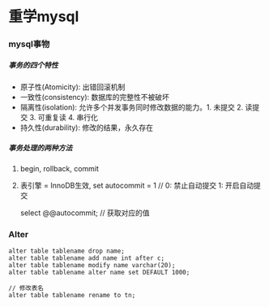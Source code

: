 # 重学mysql

### mysql事物

##### 事务的四个特性
	
* 原子性(Atomicity): 出错回滚机制
* 一致性(consistency): 数据库的完整性不被破坏
* 隔离性(isolation): 允许多个并发事务同时修改数据的能力。1. 未提交 2. 读提交 3. 可重复读 4. 串行化
* 持久性(durability): 修改的结果，永久存在

##### 事务处理的两种方法

1. begin, rollback, commit
2. 表引擎 = InnoDB生效, set autocommit = 1 // 0: 禁止自动提交 1: 开启自动提交

	select @@autocommit; // 获取对应的值
	
### Alter

	alter table tablename drop name;
	alter table tablename add name int after c;
	alter table tablename modify name varchar(20);
	alter table tablename alter name set DEFAULT 1000;
	
	// 修改表名
	alter table tablename rename to tn;